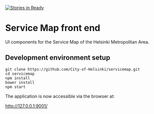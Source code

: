 [![Stories in Ready](https://badge.waffle.io/City-of-Helsinki/servicemap.png?label=ready&title=Ready)](https://waffle.io/City-of-Helsinki/servicemap)
# Service Map front end

UI components for the Service Map of the Helsinki Metropolitan Area.

## Development environment setup

```shell
git clone https://github.com/City-of-Helsinki/servicemap.git
cd servicemap
npm install
bower install
npm start
```

The application is now accessible via the browser at:

http://127.0.0.1:9001/
